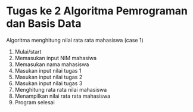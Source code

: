 # Tugas ke 2 Algoritma Pemrograman dan Basis Data

Algoritma menghitung nilai rata rata mahasiswa (case 1)
1. Mulai/start
2. Memasukan input NIM mahasiwa
3. Memasukan nama mahasiswa
4. Masukan input nilai tugas 1
5. Masukan input nilai tugas 2
6. Masukan input nilai tugas 3
7. Menghitung rata rata nilai mahasiswa
8. Menampilkan nilai rata rata mahasiswa
9. Program selesai


